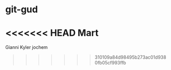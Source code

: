 # git-gud

<<<<<<< HEAD
Mart
=======


Gianni
Kyler
jochem
>>>>>>> 310109a84d98495b273ac01d9380fb05cf993ffb
